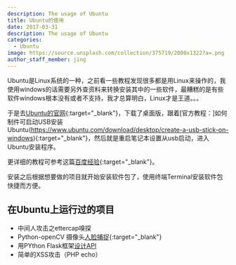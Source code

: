 ```yaml
---
description: The usage of Ubuntu
title: Ubuntu的使用
date: 2017-03-31
description: The usage of Ubuntu
categories:
  - Ubuntu
image: https://source.unsplash.com/collection/375719/2000x1322?a=.png
author_staff_member: jing
---
```


Ubuntu是Linux系统的一种，之前看一些教程发现很多都是用Linux来操作的，我使用windows的话需要另外查资料来转换安装其中的一些软件，最糟糕的是有些软件windows根本没有或者不支持，我才总算明白，Linux才是王道。。。

于是去[Ubuntu的官网](https://www.ubuntu.com/download){:target="_blank"}，下载了桌面版，跟着[官方教程：]如何制件可启动USB安装Ubuntu(https://www.ubuntu.com/download/desktop/create-a-usb-stick-on-windows){:target="_blank"}，然后就是重启笔记本设置从usb启动，进入Ubuntu安装程序。

更详细的教程可参考这篇[百度经验](http://jingyan.baidu.com/article/3c48dd348bc005e10be358eb.html){:target="_blank"}。


安装之后根据想要做的项目就开始安装软件包了，使用终端Terminal安装软件包快捷而方便。


## 在Ubuntu上运行过的项目

* 中间人攻击之ettercap嗅探
* Python-openCV 摄像头[人脸捕捉](https://python.freelycode.com/contribution/detail/37){:target="_blank"}
* 用PYthon Flask框架[设计API](https://blog.miguelgrinberg.com/post/designing-a-restful-api-with-python-and-flask)
* 简单的XSS攻击（PHP echo）



